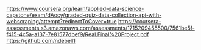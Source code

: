 https://www.coursera.org/learn/applied-data-science-capstone/exam/dAocy/graded-quiz-data-collection-api-with-webscraping/attempt?redirectToCover=true
https://coursera-assessments.s3.amazonaws.com/assessments/1715209455500/7561be5f-f415-4c5a-a137-7e81577dbef9/Real.Final%20Project.pdf
https://github.com/ndebell1
